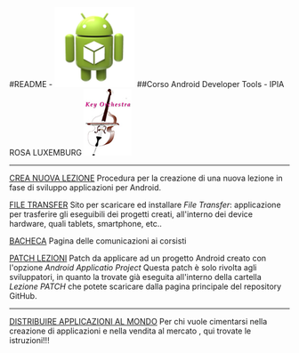 #README - ![Key Orchestra](https://github.com/rdgmus/Luxemburg/blob/master/Lezione%20PATCH/res/drawable-xxhdpi/ic_launcher.png)
##Corso Android Developer Tools - IPIA ROSA LUXEMBURG ![Key Orchestra](https://raw.githubusercontent.com/rdgmus/PhpProjects/GitHubPhpRegistroScuola/images/Cbasso1.png)

***

[CREA NUOVA LEZIONE](CREA_NUOVA_LEZIONE.md)
Procedura per la creazione di una nuova lezione in fase di sviluppo applicazioni per Android.

[FILE TRANSFER](FILE_TRANSFER.md)
Sito per scaricare ed installare _File Transfer_: applicazione per trasferire gli eseguibili dei progetti creati, all'interno dei device hardware, quali tablets, smartphone, etc..

[BACHECA](BACHECA.md)
Pagina delle comunicazioni ai corsisti

[PATCH LEZIONI](PATCH_LEZIONI.md)
Patch da applicare ad un progetto Android creato con l'opzione _Android Applicatio Project_
Questa patch è solo rivolta agli sviluppatori, in quanto la trovate già eseguita all'interno della cartella _Lezione PATCH_ che potete scaricare dalla pagina principale del repository GitHub.

***

[DISTRIBUIRE APPLICAZIONI AL MONDO](https://support.google.com/googleplay/android-developer/answer/113469?hl=en)
Per chi vuole cimentarsi nella creazione di applicazioni e nella vendita al mercato , qui trovate le istruzioni!!!
